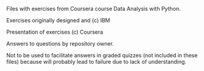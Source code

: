 Files with exercises from Coursera course Data Analysis with Python.

Exercises originally designed and (c) IBM

Presentation of exercises (c) Coursera

Answers to questions by repository owner.

Not to be used to facilitate answers in graded quizzes (not included in these files) because will probably lead to failure due to lack of understanding.
